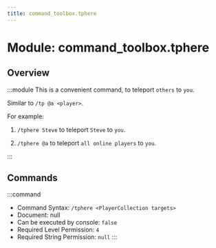 ```yaml
---
title: command_toolbox.tphere
---
```



# Module: command_toolbox.tphere

## Overview
:::module
  This is a convenient command, to teleport `others` to `you`.
  
  Similar to `/tp @a <player>`.
  
  
  
  For example:
  
  1. `/tphere Steve` to teleport `Steve` to `you`.
  
  2. `/tphere @a` to teleport `all online players` to `you`.


:::
## Commands
:::command
- Command Syntax: `/tphere <PlayerCollection targets>`
- Document: null
- Can be executed by console: `false`
- Required Level Permission: `4`
- Required String Permission: `null`
:::
